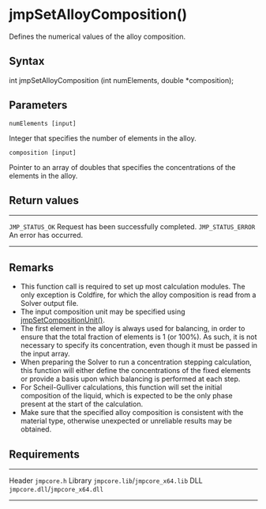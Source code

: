 jmpSetAlloyComposition()
========================

Defines the numerical values of the alloy composition.

Syntax
------

int jmpSetAlloyComposition (int numElements, double \*composition);

Parameters
----------

`numElements [input]`

Integer that specifies the number of elements in the alloy.

`composition [input]`

Pointer to an array of doubles that specifies the concentrations of the
elements in the alloy.

Return values
-------------

  -------------------- ------------------------------------------
  `JMP_STATUS_OK`      Request has been successfully completed.
  `JMP_STATUS_ERROR`   An error has occurred.
  -------------------- ------------------------------------------

Remarks
-------

-   This function call is required to set up most calculation modules.
    The only exception is Coldfire, for which the alloy composition is
    read from a Solver output file.
-   The input composition unit may be specified using
    [jmpSetCompositionUnit()](jmpSetCompositionUnit.htm).
-   The first element in the alloy is always used for balancing, in
    order to ensure that the total fraction of elements is 1 (or 100%).
    As such, it is not necessary to specify its concentration, even
    though it must be passed in the input array.
-   When preparing the Solver to run a concentration stepping
    calculation, this function will either define the concentrations of
    the fixed elements or provide a basis upon which balancing is
    performed at each step.
-   For Scheil-Gulliver calculations, this function will set the initial
    composition of the liquid, which is expected to be the only phase
    present at the start of the calculation.
-   Make sure that the specified alloy composition is consistent with
    the material type, otherwise unexpected or unreliable results may
    be obtained.

Requirements
------------

  --------- ---------------------------------
  Header    `jmpcore.h`
  Library   `jmpcore.lib`/`jmpcore_x64.lib`
  DLL       `jmpcore.dll`/`jmpcore_x64.dll`
  --------- ---------------------------------


